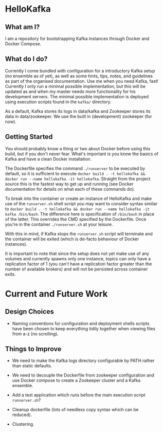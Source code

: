 # HelloKafka


What am I?
--- 

I am a repository for bootstrapping Kafka instances through Docker and Docker Compose.

What do I do?
---

Currently I come bundled with configuration for a introductory Kafka setup (no ensemble as of yet), as well as some hints, tips, notes, and guidelines as part of the organised documentation. Use me when you need Kafka, fast! Currently I only run a minimal possible implementation, but this will be updated as and when my master needs more functionality for his development servers. The minimal possible implementation is deployed using execution scripts found in the `kafka/` directory.

As a default, Kafka stores its logs in data/kafka and Zookeeper stores its data in data/zookeeper. We use the built in (development) zookeeper (for now).

Getting Started
---

You should probably know a thing or two about Docker before using this build, but if you don't never fear. What's important is you know the basics of Kafka and have a clean Docker installation.

The Dockerfile specifies the command `./runserver` to be executed by default, so it is sufficient to execute `docker build . -t hellokafka && docker run --name hellokafka -it hellokafka`. Straight from the project source this is the fastest way to get up and running (see Docker documentation for details on what each of these commands do).

To break into the container or create an instance of HelloKafka and make use of the `runserver.sh` shell script you may want to consider syntax similar to `docker build . -t hellokafka && docker run --name hellokafka -it kafka /bin/bash`. The difference here is specification of `/bin/bash` in place of the latter. This overrides the CMD specified by the Dockerfile. Once you're in the container `./runserver.sh` at your leisure. 

With this in mind, if Kafka stops the `runserver.sh` script will terminate and the container will be exited (which is de-facto behaviour of Docker instances). 

It is important to note that since the setup does not yet make use of any volumes and currently spawns only one instance, topics can only have a replication factor of 1 (you can't have a replication factor greater than the number of available brokers) and will not be persisted across container exits.

# Current and Future Work

Design Choices
---

- Naming conventions for configuration and deployment shells scripts have been chosen to keep everything tidily together when viewing files from a-z (no scrolling).

Things to Improve
--- 

- We need to make the Kafka logs directory configurable by PATH rather than static defaults.

- We need to decouple the Dockerfile from zookeeper configuration and use Docker compose to create a Zookeeper cluster and a Kafka ensemble. 

- Add a test application which runs before the main execution script `runserver.sh`?

- Cleanup dockerfile (lots of needless copy syntax which can be reduced).

- Clustering.